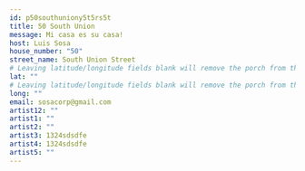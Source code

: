 ```yaml
---
id: p50southuniony5t5rs5t
title: 50 South Union
message: Mi casa es su casa!
host: Luis Sosa
house_number: "50"
street_name: South Union Street
# Leaving latitude/longitude fields blank will remove the porch from the Porchfest map.
lat: ""
# Leaving latitude/longitude fields blank will remove the porch from the Porchfest map.
long: ""
email: sosacorp@gmail.com
artist12: ""
artist1: ""
artist2: ""
artist3: 1324sdsdfe
artist4: 1324sdsdfe
artist5: ""
---
```

